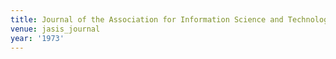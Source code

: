 ```yaml
---
title: Journal of the Association for Information Science and Technology (1973)
venue: jasis_journal
year: '1973'
---
```

